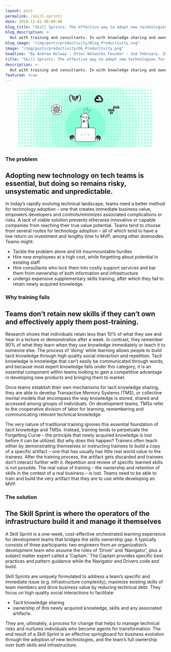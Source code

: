 ```yaml
---
layout: post
permalink: /skill-sprint/
date: 2018-12-01 00:00:00
blog_title: "Skill Sprints: The effective way to adopt new technologies for tech teams."
blog_description: >-
  Out with training and consultants. In with knowledge sharing and ownership.
blog_image: "/img/posts/productivity/Blog_Productivity.svg"
image: "/img/posts/productivity/OG_Productivity.png"
headline: "By Andrew Holway - Otter Networks Founder - 2nd February  2018"
title: "Skill Sprints: The effective way to adopt new technologies for tech teams."
description: >-
  Out with training and consultants. In with knowledge sharing and ownership.
featured: true
---
```

<figure>
  <img src="/img/posts/productivity/Article_Productivity.svg" alt="Productivity Engineering" />
</figure>

### The problem

## Adopting new technology on tech teams is essential, but doing so remains risky, unsystematic and unpredictable.

In today’s rapidly evolving technical landscape, teams need a better method for technology adoption – one that creates immediate business value, empowers developers and controls/minimizes associated complications or risks. A lack of viable solution prevents otherwise innovative or capable companies from reaching their true value potential. Teams tend to choose from several routes for technology adoption – all of which tend to have a low return on investment and lengthy time to MVP, among other downsides. Teams might:

  - Tackle the problem alone and hit insurmountable hurdles
  - Hire new employees at a high cost, while forgetting about potential in existing staff
  - Hire consultants who lock them into costly support services and bar them from ownership of both information and infrastructure
  - undergo expensive supplementary skills training, after which they fail to retain newly acquired knowledge.

### Why training fails
## Teams don’t retain new skills if they can’t own and effectively apply them post-training.

Research shows that individuals retain less than 10% of what they see and hear in a lecture or demonstration after a week. In contrast, they remember 90% of what they learn when they use knowledge immediately or teach it to someone else. The process of ‘doing’ while learning allows people to build tacit knowledge through high quality social interaction and repetition. Tacit knowledge is knowledge that can’t easily be communicated through words, and because most expert knowledge falls under this category, it is an essential component within teams looking to gain a competitive advantage in developing new products and bringing them to market.

Once teams establish their own mechanisms for tacit knowledge sharing, they are able to develop Transactive Memory Systems (TMS), or collective mental models that encompass the way knowledge is stored, shared and accessed among groups of individuals. On development teams, TMSs refer to the cooperative division of labor for learning, remembering and communicating relevant technical knowledge.

The very nature of traditional training ignores this essential foundation of tacit knowledge and TMSs. Instead, training tends to perpetuate the Forgetting Curve – the principle that newly acquired knowledge is lost before it can be utilized. But why does this happen? Trainers often teach either by demonstrating themselves or instructing trainees to build a copy of a specific artifact – one that has usually has little real world value to the trainees. After the training process, the artifact gets discarded and trainees don’t interact further with it. Repetition and review of specific learned skills is not possible. The real value of training – the ownership and retention of skills in the context of a real business – is lost. Teams need to be able to train and build the very artifact that they are to use while developing an MVP.

### The solution
## The Skill Sprint is where the operators of the infrastructure build it and manage it themselves

A Skill Sprint is a one-week, cost-effective orchestrated learning experience for development teams that bridges the skills ownership gap. It typically consists of three participants: two engineers from an organization’s development team who assume the roles of ‘Driver’ and ‘Navigator’, plus a subject matter expert called a ‘Captain.’ The Captain provides specific best practices and pattern guidance while the Navigator and Drivers code and build.

Skill Sprints are uniquely formulated to address a team’s specific and immediate issue (e.g. infrastructure complexity), maximize existing skills of team members and drive business value by reducing technical debt. They focus on high quality social interactions to facilitate:

  - Tacit knowledge sharing
  - ownership of this newly acquired knowledge, skills and any associated artifacts.

They are, ultimately, a process for change that helps to manage technical risks and nurtures individuals who become agents for transformation. The end result of a Skill Sprint is an effective springboard for business evolution through the adoption of new technologies, and the team’s full ownership over both skills and infrastructure.
